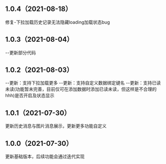 ## 1.0.4（2021-08-18）
修复-下拉加载历史记录无法隐藏loading加载状态bug
## 1.0.3（2021-08-04）
--更新部分代码
## 1.0.2（2021-08-03）
--更新：支持下拉加载更多
--更新：支持自定义数据绑定键名
--更新：支持已读未读(功能暂未完善，目前仅可在添加数据时添加已读未读，但这样是不合理的hhh)是否开启及状态显示
## 1.0.1（2021-07-30）
更新历史消息与图片消息展示，更新更多功能自定义
## 1.0.0（2021-07-30）
更新基础版本，后续功能会通过迭代实现
